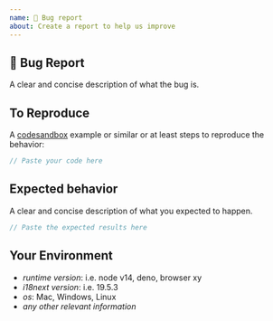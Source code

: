 ```yaml
---
name: 🐛 Bug report
about: Create a report to help us improve
---
```


<!--
Before you submit an issue we recommend you visit [docs](https://www.i18next.com/) or [docs](https://react.i18next.com/) or [StackOverflow](https://stackoverflow.com/) or similar and ask any questions you have or mention any problems you've had getting started with i18next.

**Please read this entire template before posting any issue. If you ignore these instructions and post an issue here that does not follow the instructions, your issue might be closed, locked.**
-->

## 🐛 Bug Report

A clear and concise description of what the bug is.

## To Reproduce

A [codesandbox](https://codesandbox.io/examples/package/i18next) example or similar
or at least steps to reproduce the behavior:

```js
// Paste your code here
```

## Expected behavior

A clear and concise description of what you expected to happen.

```js
// Paste the expected results here
```

## Your Environment

- *runtime version*: i.e. node v14, deno, browser xy
- *i18next version*: i.e. 19.5.3
- *os*: Mac, Windows, Linux
- *any other relevant information*
